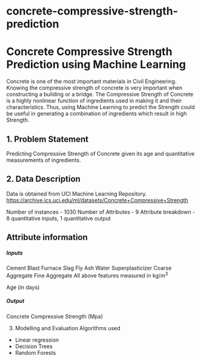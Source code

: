 # concrete-compressive-strength-prediction
# Concrete Compressive Strength Prediction using Machine Learning
Concrete is one of the most important materials in Civil Engineering. Knowing the compressive strength of concrete is very important when constructing a building or a bridge. The Compressive Strength of Concrete is a highly nonlinear function of ingredients used in making it and their characteristics. Thus, using Machine Learning to predict the Strength could be useful in generating a combination of ingredients which result in high Strength.

## 1. Problem Statement
Predicting Compressive Strength of Concrete given its age and quantitative measurements of ingredients.

## 2. Data Description
Data is obtained from UCI Machine Learning Repository. https://archive.ics.uci.edu/ml/datasets/Concrete+Compressive+Strength

Number of instances - 1030
Number of Attributes - 9
Attribute breakdown - 8 quantitative inputs, 1 quantitative output

## Attribute information
##### Inputs
Cement
Blast Furnace Slag
Fly Ash
Water
Superplasticizer
Coarse Aggregate
Fine Aggregate
All above features measured in kg/$m^3$

Age (in days)

##### Output
Concrete Compressive Strength (Mpa)

3. Modelling and Evaluation
Algorithms used

- Linear regression
- Decision Trees
- Random Forests
